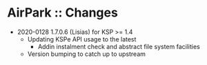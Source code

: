 # AirPark :: Changes

* 2020-0128 1.7.0.6 (Lisias) for KSP >= 1.4
	+ Updating KSPe API usage to the latest
		+ Addin instalment check and abstract file system facilities 
	+ Version bumping to catch up to upstream
